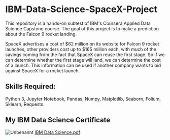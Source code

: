 # IBM-Data-Science-SpaceX-Project
This repository is a hands-on subtest of IBM's Coursera Applied Data Science Capstone course. The goal of this project is to make a prediction about the Falcon 9 rocket landing.

SpaceX advertises a cost of $62 million on its website for Falcon 9 rocket launches, other providers cost up to $165 million each, with much of the savings coming from the fact that SpaceX can reuse the first stage. So if we can determine whether the first stage will land, we can determine the cost of a launch. This information can be used if another company wants to bid against SpaceX for a rocket launch.

## Skills Required:
Python 3, Jupyter Notebook, Pandas, Numpy, Matplotlib, Seaborn, Folium, Sklearn, Requests.

## My IBM Data Science Certificate
![Unbenannt](https://user-images.githubusercontent.com/79568014/148588292-7d40561a-5027-4c92-8e22-5f71df6c715f.PNG)
[IBM Data Science.pdf](https://github.com/WlaBor/IBM-Data-Science-SpaceX-Project/files/7830553/IBM.Data.Science.pdf)
